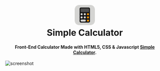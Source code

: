 
<h1 align="center">
  <br>
  <a href="http://www.amitmerchant.com/electron-markdownify"><img src="https://github.com/PabloASanch/SimpleCalculator/blob/main/calculator.png"></img></a>
  <br>
  Simple Calculator
  <br>
</h1>

<h4 align="center">Front-End Calculator Made with HTML5, CSS & Javascript <a href="http://electron.atom.io" target="_blank">Simple Calculator</a>.</h4>


![screenshot](https://raw.githubusercontent.com/amitmerchant1990/electron-markdownify/master/app/img/markdownify.gif)



